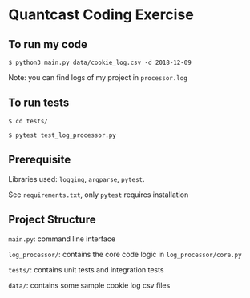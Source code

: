 # Quantcast Coding Exercise

## To run my code
`$ python3 main.py data/cookie_log.csv -d 2018-12-09`

Note: you can find logs of my project in `processor.log`

## To run tests
`$ cd tests/`

`$ pytest test_log_processor.py`

## Prerequisite
Libraries used:
`logging`, `argparse`, `pytest`.

See `requirements.txt`, only `pytest` requires installation


## Project Structure
`main.py`: command line interface

`log_processor/`: contains the core code logic in `log_processor/core.py`

`tests/`: contains unit tests and integration tests

`data/`: contains some sample cookie log csv files